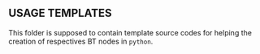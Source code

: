 USAGE TEMPLATES
---------------

This folder is supposed to contain template source codes for helping the creation of respectives BT nodes in `python`.
